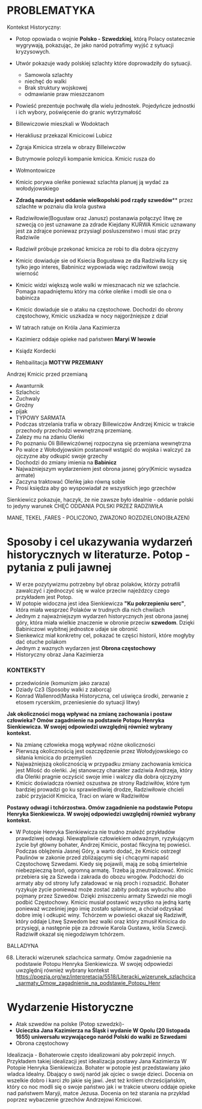 # **PROBLEMATYKA**  

Kontekst Historyczny:

- Potop opowiada o wojnie **Polsko - Szwedzkiej**, którą Polacy ostatecznie wygrywają, pokazując, że jako naród potrafimy wyjść z sytuacji kryzysowych.
- Utwór pokazuje wady polskiej szlachty które doprowadziły do sytuacji.
	- Samowola szlachty
	- niechęć do walki
	- Brak struktury wojskowej
	- odmawianie praw mieszczanom
- Powieść prezentuje pochwałę dla wielu jednostek. Pojedyńcze jednostki  i ich wybory, poświęcenie do granic wytrzymałość

- Billewiczowie mieszkali w Wodoktach
- Herakliusz przekazal Kmicicowi Lubicz
- Zgraja Kmicica strzela w obrazy Billeiwczów
- Butrymowie polozyli kompanie kmicica. Kmicic rusza do
- Wołmontowicze 
- Kmicic porywa oleńke ponieważ szlachta planuej ją wydać za wołodyjowskiego
- **Zdradą narodu jest oddanie wielkopolski pod rządy szwedów**** przez szlachte w poznaiu dla krola gustwa
- Radziwiłowie(Bogusław oraz Janusz) postanawia połączyć litwę ze szwecją co jest uznawane za zdrade Kiejdany KURWA Kmicic uznawany jest za zdrajce  poniewaz przysiagl posluszenstwo i musi stac  przy Radziwile
- Radziwił próbuje przekonać kmicica ze robi to dla dobra ojczyzny
- Kmicic dowiaduje sie od Ksiecia Bogusława ze dla Radziwiła liczy się tylko jego interes, Babninicz wypowiada więc radziwiłowi swoją wierność
- Kmicic widzi większą wole walki w miesznacach niz we szlachcie. Pomaga napadniętemu który ma córke oleńke i modli sie ona o babinicza
- Kmicic dowiaduje sie o ataku na częstochowe. Dochodzi do obrony częstochowy, Kmicic uszkadza w nocy najgorźniejsze z dział
- W tatrach ratuje on Króla Jana Kazimierza
- Kazimierz oddaje opieke nad państwen **Maryi W lwowie**
- Ksiądz Kordecki
- Rehbailitacja 
**MOTYW PRZEMIANY**

Andrzej Kmicic przed przemianą
- Awanturnik
- Szlachcic 
- Zuchwaly
- Groźny
- pijak
- TYPOWY SARMATA
- Podczas strzelania trafia w obrazy Billewiczów
Andrzej Kmicic w trakcie przechody przechodzi wewnętrzną przemianę.
- Zalezy mu na zdaniu Oleńki
- Po poznaniu Oli Billewiczównej rozpoczyna się przemiana wewnętrzna
- Po walce z Wołodyjowskim postanowił wstąpić do wojska i walczyć za ojczyzne aby odkupić swoje grzechy
- Dochodzi do zmiany imienia na **Babinicz**
- Najważniejszym wydarzeniem jest obrona jasnej góry(Kmicic wysadza armate)
- Zaczyna traktować Oleńkę jako równą sobie
- Prosi księdza aby go wyspowiadał ze wszystkich jego grzechów

Sienkiewicz pokazuje, haczyk, że nie zawsze było idealnie - oddanie polski to jedyny warunek
CHĘĆ ODDANIA POLSKI PRZEZ RADZIWIŁA


MANE, TEKEL ,FARES - POLICZONO, ZWAZONO ROZDZIELONO(BŁAZEN)
# Sposoby i cel ukazywania wydarzeń historycznych w literaturze. Potop - pytania z puli jawnej

- W erze pozytywizmu potrzebny był obraz polaków, którzy potrafili zawalczyć i zjednoczyć się w walce przeciw najeźdzcy czego przykładem jest Potop.
- W potopie widoczna jest idea Sienkiewicza **"Ku pokrzepieniu serc"**, która miała wesprzeć Polaków w trudnych dla nich chwilach
- Jednym z najważniejszym wydarzeń historycznych jest obrona jasnej góry, która miała wielkie znaczenie w obronie przeciw **szwedom**. Dzięki Babiniczowi wybitnej jednostce udaje sie obronić 
- Sienkewicz miał konkretny cel, pokazać te części historii, które mogłyby dać otuche polakom
- Jednym z waznych wydarzen jest **Obrona częstochowy**
- Historyczny obraz Jana Kazimierza


### KONTEKSTY

- przedwiośnie (komunizm jako zaraza)
- Dziady Cz3 (Sposoby walki z zaborcą)
- Konrad Wallenrod(Maska Historyczna, cel uświęca środki, zerwanie z etosem rycerskim, przeniesienie do sytuacji litwy)



**Jak okoliczności mogą wpływać na zmianę zachowania i postaw człowieka? Omów zagadnienie na podstawie Potopu Henryka Sienkiewicza. W swojej odpowiedzi uwzględnij również wybrany kontekst.**
- Na zmianę człowieka mogą wpływać różne okoliczności
- Pierwszą okolicznością jest oszczędzenie przez Wołodyjowskiego co skłania kmicica do przemyśleń 
- Najważniejszą okolicznością w przypadku zmiany zachowania kmicica jest Milość do oleńki. Jej stanowczy charakter zadziwia Andrzeja, który dla Oleńki pragnie oczyścić swoje imie i walczy dla dobra ojczyzny
- Kmicic doświadcza również oszustwa ze strony Radziwiłów, które tym bardziej prowadzi go ku sprawiedliwiej drodze, Radziwiłowie  chcieli zabić przyjaciół Kmicica, Traci on wiare w Radziwiłów 



**Postawy odwagi i tchórzostwa. Omów zagadnienie na podstawie Potopu Henryka Sienkiewicza. W swojej odpowiedzi uwzględnij również wybrany kontekst.**

- W Potopie Henryka Sienkiewicza nie trudno znaleźć przykładów prawdziwej odwagi. Niewątpliwie człowiekiem odważnym, ryzykującym życie był główny bohater, Andrzej Kmicic, postać fikcyjna tej powieści. Podczas oblężenia Jasnej Góry, a warto dodać, że Kmicic ostrzegł Paulinów w zakonie przed zbliżającymi się i chcącymi napaść Częstochowę Szwedami. Kiedy się pojawili, mają ze sobą śmiertelnie niebezpieczną broń, ogromną armatę. Trzeba ją zneutralizować. Kmicic przebiera się za Szweda i zakrada do obozu wrogów. Podchodzi do armaty aby od strony lufy załadować w nią proch i rozsadzić. Bohater ryzykuje życie ponieważ może zostać zabity podczas wybuchu albo pojmany przez Szwedów. Dzięki zniszczeniu armaty Szwedzi nie mogli podbić Częstochowy. Kmicic musiał postawić wszystko na jedną kartę ponieważ wcześniej jego imię zostało splamione, a chciał odzyskać dobre imię i odkupić winy. Tchórzem w powieści okazał się Radziwiłł, który oddaje Litwę Szwedom bez walki oraz który zmusił Kmicica do przysięgi, a następnie pije za zdrowie Karola Gustawa, króla Szwecji. Radziwiłł okazał się niegodziwym tchórzem.


BALLADYNA


68. Literacki wizerunek szlachcica sarmaty. Omów zagadnienie na podstawie Potopu Henryka Sienkiewicza. W swojej odpowiedzi uwzględnij również wybrany kontekst
https://poezja.org/wz/interpretacja/5518/Literacki_wizerunek_szlachcica_sarmaty_Omow_zagadnienie_na_podstawie_Potopu_Henr





 # **Wydarzenie Historyczne**

- Atak szwedów na polske (Potop szwedzki)-
- **Ucieczka Jana Kazimierza na Śląsk i wydanie W Opolu (20 listopada 1655) uniwersału wzywającego naród Polski do walki ze Szwedami**
- Obrona częstochowy



Idealizacja - Bohaterowie często idealizowani aby pokrzepić innych. Przykładem takiej idealizacji jest idealizacja postawy Jana Kazimierza W Potopie Henryka Sienkiewicza. Bohater w potopie jest przedstawiany jako wladca Idealny. Dbający  o swój naród jak ojciec o swoje dzieci. Docenia on wszelkie dobro i karci zło jakie się jawi. Jest też królem chrześcijańskim, który co noc modli się o swoje państwo jak i w trakcie utworu oddaje opieke nad państwem Maryji, matce Jezusa. Docenia on też starania na przykład poprzez wybaczenie grzechów Andrzejowi Kmicicowi. 